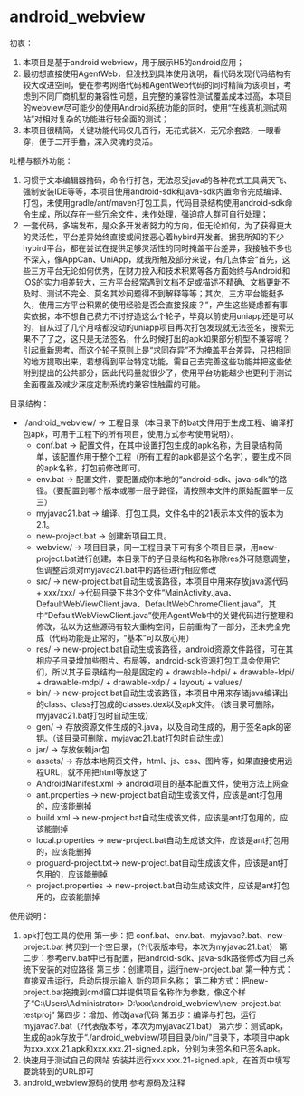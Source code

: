 # android_webview
初衷：
1. 本项目是基于android webview，用于展示H5的android应用；
2. 最初想直接使用AgentWeb，但没找到具体使用说明，看代码发现代码结构有较大改进空间，便在参考网络代码和AgentWeb代码的同时精简为该项目，考虑到不同厂商机型的兼容性问题，且完整的兼容性测试覆盖成本过高，本项目的webview尽可能少的使用Android系统功能的同时，使用“在线真机测试网站”对相对复杂的功能进行较全面的测试；
3. 本项目很精简，关键功能代码仅几百行，无花式装X，无冗余套路，一眼看穿，便于二开手撸，深入灵魂的灵活。

吐槽与额外功能：
1. 习惯于文本编辑器撸码，命令行打包，无法忍受java的各种花式工具满天飞、强制安装IDE等等，本项目使用android-sdk和java-sdk内置命令完成编译、打包，未使用gradle/ant/maven打包工具，代码目录结构使用android-sdk命令生成，所以存在一些冗余文件，未作处理，强迫症人群可自行处理；
2. 一套代码，多端发布，是众多开发者努力的方向，但无论如何，为了获得更大的灵活性，平台差异始终直接或间接恶心着hybird开发者。据我所知的不少hybird平台，都在尝试在提供足够灵活性的同时掩盖平台差异，我接触不多也不深入，像AppCan、UniApp，就我所触及部分来说，有几点体会“首先，这些三方平台无论如何优秀，在财力投入和技术积累等各方面始终与Android和IOS的实力相差较大，三方平台经常遇到文档不足或描述不精确、文档更新不及时、测试不完全、莫名其妙问题得不到解释等等；其次，三方平台能挺多久，使用三方平台积累的使用经验是否会直接报废？”，产生这些疑虑都有事实依据，本不想自己费力不讨好造这么个轮子，毕竟以前使用uniapp还是可以的，自从过了几个月啥都没动的uniapp项目再次打包发现就无法签名，搜索无果不了了之，这只是无法签名，什么时候打出的apk如果部分机型不兼容呢？引起重新思考，而这个轮子原则上是“求同存异”不为掩盖平台差异，只把相同的地方提取出来，若想得到平台特定功能，需自己去完善这些功能并把这些依附到提出的公共部分，因此代码量就很少了，使用平台功能越少也更利于测试全面覆盖及减少深度定制系统的兼容性触雷的可能。

目录结构：
 + ./android_webview/     -> 工程目录（本目录下的bat文件用于生成工程、编译打包apk，可用于工程下的所有项目，使用方式参考使用说明）。
    -  conf.bat            -> 配置文件，在其中设置打包生成的apk名称，为目录结构简单，该配置作用于整个工程（所有工程的apk都是这个名字），要生成不同的apk名称，打包前修改即可。
    -  env.bat             -> 配置文件，要配置成你本地的“android-sdk、java-sdk”的路径。（要配置到哪个版本或哪一层子路径，请按照本文件的原始配置举一反三）
    -  myjavac21.bat       -> 编译、打包工具，文件名中的21表示本文件的版本为2.1。
    -  new-project.bat     -> 创建新项目工具。
    +  webview/             -> 项目目录，同一工程目录下可有多个项目目录，用new-project.bat进行创建，本目录下的子目录结构和名称除res外可随意调整，但调整后须对myjavac21.bat中的路径进行相应修改
      +  src/                 -> new-project.bat自动生成该路径，本项目中用来存放java源代码
        + xxx/xxx/              ->代码目录下共3个文件“MainActivity.java、DefaultWebViewClient.java、DefaultWebChromeClient.java”，其中“DefaultWebViewClient.java”使用AgentWeb中的关键代码进行整理和修改，私以为这些源码有较大重构空间，目前重构了一部分，还未完全完成（代码功能是正常的，“基本”可以放心用）
      +  res/                 -> new-project.bat自动生成该路径，android资源文件路径，可在其相应子目录增加些图片、布局等，android-sdk资源打包工具会使用它们，所以其子目录结构一般是固定的
        +  drawable-hdpi/
        +  drawable-ldpi/
        +  drawable-mdpi/
        +  drawable-xdpi/
        +  layout/
        +  values/
      +  bin/                 -> new-project.bat自动生成该路径，本项目中用来存储java编译出的class、class打包成的classes.dex以及apk文件。（该目录可删除，myjavac21.bat打包时自动生成）
      +  gen/                 -> 存放资源文件生成的R.java，以及自动生成的，用于签名apk的密钥。（该目录可删除，myjavac21.bat打包时自动生成）
      +  jar/                 -> 存放依赖jar包
      +  assets/              -> 存放本地网页文件，html、js、css、图片等，如果直接使用远程URL，就不用把html等放这了
      -  AndroidManifest.xml -> android项目的基本配置文件，使用方法上网查
      -  ant.properties      -> new-project.bat自动生成该文件，应该是ant打包用的，应该能删掉
      -  build.xml           -> new-project.bat自动生成该文件，应该是ant打包用的，应该能删掉
      -  local.properties    -> new-project.bat自动生成该文件，应该是ant打包用的，应该能删掉
      -  proguard-project.txt-> new-project.bat自动生成该文件，应该是ant打包用的，应该能删掉
      -  project.properties  -> new-project.bat自动生成该文件，应该是ant打包用的，应该能删掉
      
使用说明：
1. apk打包工具的使用
  第一步：把 conf.bat、env.bat、myjavac?.bat、new-project.bat 拷贝到一个空目录，（?代表版本号，本次为myjavac21.bat）
  第二步：参考env.bat中已有配置，把android-sdk、java-sdk路径修改为自己系统下安装的对应路径
  第三步：创建项目，运行new-project.bat
      第一种方式：直接双击运行，启动后提示输入 新的项目名称；
      第二种方式：把new-project.bat拖拽到cmd窗口并提供项目名称作为参数，像这个样子“C:\Users\Administrator> D:\xxx\android_webview\new-project.bat testproj”
  第四步：增加、修改java代码
  第五步：编译与打包，运行myjavac?.bat（?代表版本号，本次为myjavac21.bat）
  第六步：测试apk，生成的apk存放于“./android_webview/项目目录/bin/”目录下，本项目中apk为xxx.xxx.21.apk和xxx.xxx.21-signed.apk，分别为未签名和已签名apk。
2. 快速用于测试自己的网站
  安装并运行xxx.xxx.21-signed.apk，在首页中填写要跳转到的URL即可
3. android_webview源码的使用
  参考源码及注释
  
